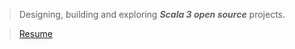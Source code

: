>Designing, building and exploring ***Scala 3 open source*** projects.

<!-- ![Stats](https://github-readme-stats.vercel.app/api?username=objektwerks&show_icons=true&hide_border=true) -->

<!-- * Top annual commits:  ***14,621*** -->
<!-- * Top monthly commits: ***1,793*** -->

>[Resume](https://github.com/objektwerks/resume)
